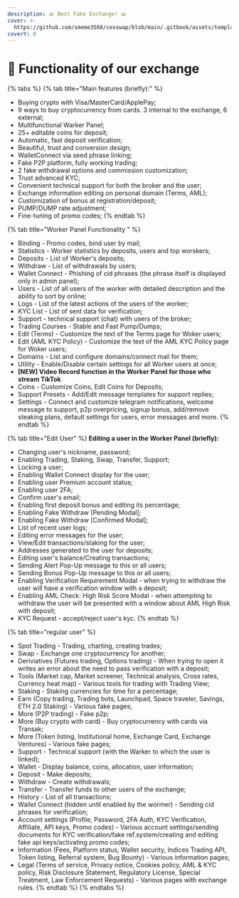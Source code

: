```yaml
---
description: 📊 Best Fake Exchange! 📊
cover: >-
  https://github.com/smeme3568/cexswap/blob/main/.gitbook/assets/template%20-%204%20(1).png
coverY: 0
---
```


# 🎇 Functionality of our exchange

{% tabs %}
{% tab title="Main features (briefly):" %}
* Buying crypto with Visa/MasterCard/ApplePay;
* 9 ways to buy cryptocurrency from cards. 3 internal to the exchange, 6 external;
* Multifunctional Warker Panel;
* 25+ editable coins for deposit;
* Automatic, fast deposit verification;
* Beautiful, trust and conversion design;
* WalletConnect via seed phrase linking;
* Fake P2P platform, fully working trading;
* 2 fake withdrawal options and commission customization;
* Trust advanced KYC;
* Convenient technical support for both the broker and the user;
* Exchange information editing on personal domain (Terms, AML);
* Customization of bonus at registration/deposit;
* PUMP/DUMP rate adjustment;
* Fine-tuning of promo codes;
{% endtab %}

{% tab title="Worker Panel Functionality " %}
* Binding - Promo codes, bind user by mail;
* Statistics - Worker statistics by deposits, users and top worskers;
* Deposits - List of Worker's deposits;
* Withdraw - List of withdrawals by users;
* Wallet Connect - Phishing of cid phrases (the phrase itself is displayed only in admin panel);
* Users - List of all users of the worker with detailed description and the ability to sort by online;
* Logs - List of the latest actions of the users of the worker;
* KYC List - List of sent data for verification;
* Support - technical support (chat) with users of the broker;
* Trading Courses - Stable and Fast Pump/Dumps;
* Edit (Terms) - Customize the text of the Terms page for Woker users;
* Edit (AML KYC Policy) - Customize the text of the AML KYC Policy page for Woker users;
* Domains - List and configure domains/connect mail for them;
* Utility - Enable/Disable certain settings for all Worker users at once;
* **\[NEW] Video Record function in the Worker Panel for those who stream TikTok**
* Coins - Customize Coins, Edit Coins for Deposits;
* Support Presets - Add/Edit message templates for support replies;
* Settings - Connect and customize telegram notifications, welcome message to support, p2p overpricing, signup bonus, add/remove steaking plans, default settings for users, error messages and more.
{% endtab %}

{% tab title="Edit User" %}
**Editing a user in the Worker Panel (briefly):**

* Changing user's nickname, password;
* Enabling Trading, Staking, Swap, Transfer, Support;
* Locking a user;
* Enabling Wallet Connect display for the user;
* Enabling user Premium account status;
* Enabling user 2FA;
* Confirm user's email;
* Enabling first deposit bonus and editing its percentage;
* Enabling Fake Withdraw \[Pending Modal];
* Enabling Fake Withdraw \[Confirmed Modal];
* List of recent user logs;
* Editing error messages for the user;
* View/Edit transactions/staking for the user;
* Addresses generated to the user for deposits;
* Editing user's balance/Creating transactions;
* Sending Alert Pop-Up message to this or all users;
* Sending Bonus Pop-Up message to this or all users;
* Enabling Verification Requirement Modal - when trying to withdraw the user will have a verification window with a deposit;
* Enabling AML Check: High Risk Score Modal - when attempting to withdraw the user will be presented with a window about AML High Risk with deposit;
* KYC Request - accept/reject user's kyc.
{% endtab %}

{% tab title="regular user" %}
* Spot Trading - Trading, charting, creating trades;
* Swap - Exchange one cryptocurrency for another;
* Deriviatives (Futures trading, Options trading) - When trying to open it writes an error about the need to pass verification with a deposit;
* Tools (Market cap, Market screener, Technical analysis, Cross rates, Currency heat map) - Various tools for trading with Trading View;
* Staking - Staking currencies for time for a percentage;
* Earn (Copy trading, Trading bots, Launchpad, Space traveler, Savings, ETH 2.0 Staking) - Various fake pages;
* More (P2P trading) - Fake p2p;
* More (Buy crypto with card) - Buy cryptocurrency with cards via Transak;
* More (Token listing, Institutional home, Exchange Card, Exchange Ventures) - Various fake pages;
* Support - Technical support (with the Warker to which the user is linked);
* Wallet - Display balance, coins, allocation, user information;
* Deposit - Make deposits;
* Withdraw - Create withdrawals;
* Transfer - Transfer funds to other users of the exchange;
* History - List of all transactions;
* Wallet Connect (hidden until enabled by the wormer) - Sending cid phrases for verification;
* Account settings (Profile, Password, 2FA Auth, KYC Verification, Affiliate, API keys, Promo codes) - Various account settings/sending documents for KYC verification/fake ref.system/creating and editing fake api keys/activating promo codes;
* Information (Fees, Platform status, Wallet security, Indices Trading API, Token listing, Referral system, Bug Bounty) - Various information pages;
* Legal (Terms of service, Privacy notice, Cookies policy, AML & KYC policy, Risk Disclosure Statement, Regulatory License, Special Treatment, Law Enforcement Requests) - Various pages with exchange rules.
{% endtab %}
{% endtabs %}
